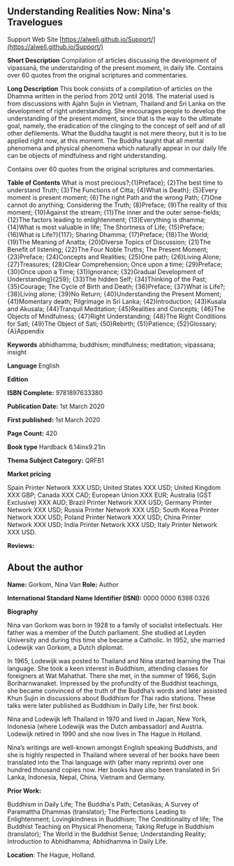 ## Understanding Realities Now: Nina's Travelogues

 Support Web Site [https://alwell.github.io/Support/](https://alwell.github.io/Support/)

**Short Description** 
Compilation of articles discussing the development of vipassanā, the understanding of the present moment, in daily life. Contains over 60 quotes from the original scriptures and commentaries.

**Long Description**
This book consists of a compilation of articles on the Dhamma written in the period from 2012 until 2018. The material used is from discussions with Ajahn Sujin in Vietnam, Thailand and Sri Lanka on the development of right understanding. She encourages people to develop the understanding of the present moment, since that is the way to the ultimate goal, namely, the eradication of the clinging to the concept of self and of all other defilements. What the Buddha taught is not mere theory, but it is to be applied right now, at this moment. The Buddha taught that all mental phenomena and physical phenomena which naturally appear in our daily life can be objects of mindfulness and right understanding.

Contains over 60 quotes from the original scriptures and commentaries.

**Table of Contents** 
What is most precious?;{1}Preface}; {2}The best time to understand Truth; {3}The Functions of Citta; {4}What is Death}; {5}Every moment is present moment; {6}The right Path and the wrong Path; {7}One cannot do anything; Considering the Truth; {8}Preface; {9}The reality of this moment; {10}Against the stream; {11}The inner and the outer sense-fields; {12}The factors leading to enlightenment; {13}Everything is dhamma; {14}What is most valuable in life; The Shortness of Life; {15}Preface; {16}What is Life?}{117}; Sharing Dhamma; {17}Preface; {18}The World; {19}The Meaning of Anatta; {20}Diverse Topics of Discussion; {21}The Benefit of listening; {22}The Four Noble Truths; The Present Moment; {23}Preface; {24}Concepts and Realities; {25}One path; {26}Living Alone; {27}Treasures; {28}Clear Comprehension; Once upon a time; {29}Preface; {30}Once upon a Time; {31}Ignorance; {32}Gradual Development of Understanding}{259}; {33}The hidden Self; {34}Thinking of the Past; {35}Courage; The Cycle of Birth and Death; {36}Preface; {37}What is Life?; {38}Living alone; {39}No Return; {40}Understanding the Present Moment; {41}Momentary death; Pilgrimage in Sri Lanka; {42}Introduction; {43}Kusala and Akusala; {44}Tranquil Meditation; {45}Realities and Concepts; {46}The Objects of Mindfulness; {47}Right Understanding; {48}The Right Conditions for Sati; {49}The Object of Sati; {50}Rebirth; {51}Patience; {52}Glossary; {A}Appendix

**Keywords** abhidhamma; buddhism; mindfulness; meditation; vipassana; insight

**Language** English

**Edition** 

**ISBN Complete:** 9781897633380

**Publication Date:** 1st March 2020

**First published:** 1st March 2020

**Page Count:** 420

**Book type** Hardback 6.14inx9.21in

**Thema Subject Category:** QRFB1

**Market pricing**

Spain Printer Network 	XXX USD;
United States 	XXX USD;
United Kingdom 	XXX GBP;
Canada 	XXX CAD;
European Union 	XXX EUR;
Australia (GST Exclusive) XXX AUD;
Brazil Printer Network 	XXX USD;
Germany Printer Network XXX USD;
Russia Printer Network 	XXX USD;
South Korea Printer Network 	XXX USD;
Poland Printer Network 	XXX USD; 
China Printer Network 	XXX USD; 
India Printer Network 	XXX USD; 
Italy Printer Network 	XXX USD. 

**Reviews:**



## About the author

**Name:** Gorkom, Nina Van 	**Role:** Author	

**International Standard Name Identifier (ISNI):** 0000 0000 6398 0326

**Biography**

Nina van Gorkom was born in 1928 to a family of socialist intellectuals. Her father was a member of the Dutch parliament. She studied at Leyden University and during this time she became a Catholic. In 1952, she married Lodewijk van Gorkom, a Dutch diplomat.

In 1965, Lodewijk was posted to Thailand and Nina started learning the Thai language. She took a keen interest in Buddhism, attending classes for foreigners at Wat Mahathat. There she met, in the summer of 1966, Sujin Boriharnwanaket. Impressed by the profundity of the Buddhist teachings, she became convinced of the truth of the Buddha’s words and later assisted Khun Sujin in discussions about Buddhism for Thai radio stations. These talks were later published as Buddhism in Daily Life, her first book.

Nina and Lodewijk left Thailand in 1970 and lived in Japan, New York, Indonesia (where Lodewijk was the Dutch ambassador) and Austria. Lodewijk retired in 1990 and she now lives in The Hague in Holland.

Nina’s writings are well-known amongst English speaking Buddhists, and she is highly respected in Thailand where several of her books have been translated into the Thai language with (after many reprints) over one hundred thousand copies now. Her books have also been translated in Sri Lanka, Indonesia, Nepal, China, Vietnam and Germany. 
 
**Prior Work:**

Buddhism in Daily Life; The Buddha's Path; Cetasikas; A Survey of Paramattha Dhammas (translator); The Perfections Leading to Enlightenment; Lovingkindness in Buddhism; The Conditionality of life; The Buddhist Teaching on Physical Phenomena; Taking Refuge in Buddhism (translator); The World in the Buddhist Sense; Understanding Reality; Introduction to Abhidhamma; Abhidhamma in Daily Life.
 
**Location**: The Hague, Holland.
